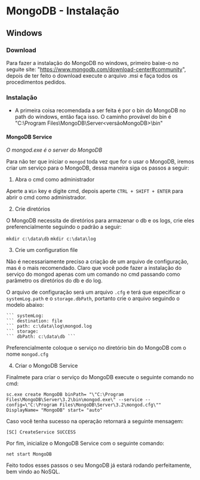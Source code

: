 # MongoDB - Instalação

## Windows

### Download

Para fazer a instalação do MongoDB no windows, primeiro baixe-o no seguite site: "https://www.mongodb.com/download-center#community",
depois de ter feito o download execute o arquivo .msi e faça todos os procedimentos pedidos.

### Instalação

- A primeira coisa recomendada a ser feita é por o bin do MongoDB no path do windows, então faça isso.
O caminho provável do bin é "C:\Program Files\MongoDB\Server\<versãoMongoDB>\bin"

#### MongoDB Service
*O mongod.exe é o server do MongoDB*

Para não ter que iniciar o ```mongod``` toda vez que for o usar o MongoDB, iremos criar um serviço para o MongoDB, dessa maneira
siga os passos a seguir:

1. Abra o cmd como administrador

  Aperte a ```Win``` key e digite cmd, depois aperte ```CTRL + SHIFT + ENTER``` para abrir o cmd como administrador.

2. Crie diretórios

  O MongoDB necessita de diretórios para armazenar o db e os logs, crie eles preferencialmente seguindo o padrão a seguir:

  ``` mkdir c:\data\db ```
  ``` mkdir c:\data\log ```

3. Crie um configuration file

  Não é necessariamente preciso a criação de um arquivo de configuração, mas é o mais recomendado. Claro que você pode fazer a instalação do
  serviço do mongod apenas com um comando no cmd passando como parâmetro os diretórios do db e do log.

  O arquivo de configuração será um arquivo ```.cfg``` e terá que especificar o ```systemLog.path``` e o ```storage.dbPath```, portanto crie
  o arquivo seguindo o modelo abaixo:

    ``` systemLog: 
    ``` destination: file 
    ``` path: c:\data\log\mongod.log
    ``` storage:
    ``` dbPath: c:\data\db ```

Preferencialmente coloque o serviço no diretório bin do MongoDB com o nome ```mongod.cfg```

4. Criar o MongoDB Service

Finalmete para criar o serviço do MongoDB execute o seguinte comando no cmd:

```sc.exe create MongoDB binPath= "\"C:\Program Files\MongoDB\Server\3.2\bin\mongod.exe\" --service --config=\"C:\Program Files\MongoDB\Server\3.2\mongod.cfg\"" DisplayName= "MongoDB" start= "auto"```

Caso você tenha sucesso na operação retornará a seguinte mensagem:

``` [SC] CreateService SUCCESS ```

Por fim, inicialize o MongoDB Service com o seguinte comando:

```net start MongoDB```

Feito todos esses passos o seu MongoDB já estará rodando perfeitamente, bem vindo ao NoSQL.
